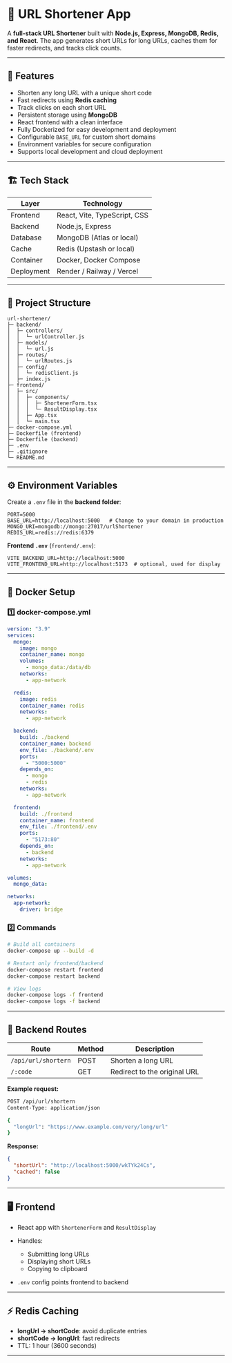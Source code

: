 # 🚀 URL Shortener App

A **full-stack URL Shortener** built with **Node.js, Express, MongoDB, Redis, and React**.
The app generates short URLs for long URLs, caches them for faster redirects, and tracks click counts.

---

## 🔗 Features

* Shorten any long URL with a unique short code
* Fast redirects using **Redis caching**
* Track clicks on each short URL
* Persistent storage using **MongoDB**
* React frontend with a clean interface
* Fully Dockerized for easy development and deployment
* Configurable `BASE_URL` for custom short domains
* Environment variables for secure configuration
* Supports local development and cloud deployment

---

## 🏗️ Tech Stack

| Layer      | Technology                   |
| ---------- | ---------------------------- |
| Frontend   | React, Vite, TypeScript, CSS |
| Backend    | Node.js, Express             |
| Database   | MongoDB (Atlas or local)     |
| Cache      | Redis (Upstash or local)     |
| Container  | Docker, Docker Compose       |
| Deployment | Render / Railway / Vercel    |

---

## 📂 Project Structure

```text
url-shortener/
├─ backend/
│  ├─ controllers/
│  │  └─ urlController.js
│  ├─ models/
│  │  └─ url.js
│  ├─ routes/
│  │  └─ urlRoutes.js
│  ├─ config/
│  │  └─ redisClient.js
│  ├─ index.js
├─ frontend/
│  ├─ src/
│  │  ├─ components/
│  │  │  ├─ ShortenerForm.tsx
│  │  │  └─ ResultDisplay.tsx
│  │  ├─ App.tsx
│  │  └─ main.tsx
├─ docker-compose.yml
├─ Dockerfile (frontend)
├─ Dockerfile (backend)
├─ .env
├─ .gitignore
└─ README.md
```

---

## ⚙️ Environment Variables

Create a `.env` file in the **backend folder**:

```env
PORT=5000
BASE_URL=http://localhost:5000   # Change to your domain in production
MONGO_URI=mongodb://mongo:27017/urlShortener
REDIS_URL=redis://redis:6379
```

**Frontend `.env`** (`frontend/.env`):

```env
VITE_BACKEND_URL=http://localhost:5000
VITE_FRONTEND_URL=http://localhost:5173  # optional, used for display
```

---

## 🐳 Docker Setup

### 1️⃣ docker-compose.yml

```yaml
version: "3.9"
services:
  mongo:
    image: mongo
    container_name: mongo
    volumes:
      - mongo_data:/data/db
    networks:
      - app-network

  redis:
    image: redis
    container_name: redis
    networks:
      - app-network

  backend:
    build: ./backend
    container_name: backend
    env_file: ./backend/.env
    ports:
      - "5000:5000"
    depends_on:
      - mongo
      - redis
    networks:
      - app-network

  frontend:
    build: ./frontend
    container_name: frontend
    env_file: ./frontend/.env
    ports:
      - "5173:80"
    depends_on:
      - backend
    networks:
      - app-network

volumes:
  mongo_data:

networks:
  app-network:
    driver: bridge
```

### 2️⃣ Commands

```bash
# Build all containers
docker-compose up --build -d

# Restart only frontend/backend
docker-compose restart frontend
docker-compose restart backend

# View logs
docker-compose logs -f frontend
docker-compose logs -f backend
```

---

## 📝 Backend Routes

| Route               | Method | Description                  |
| ------------------- | ------ | ---------------------------- |
| `/api/url/shortern` | POST   | Shorten a long URL           |
| `/:code`            | GET    | Redirect to the original URL |

**Example request:**

```bash
POST /api/url/shortern
Content-Type: application/json

{
  "longUrl": "https://www.example.com/very/long/url"
}
```

**Response:**

```json
{
  "shortUrl": "http://localhost:5000/wkTYk24Cs",
  "cached": false
}
```

---

## 🖥️ Frontend

* React app with `ShortenerForm` and `ResultDisplay`
* Handles:

  * Submitting long URLs
  * Displaying short URLs
  * Copying to clipboard
* `.env` config points frontend to backend

---

## ⚡ Redis Caching

* **longUrl → shortCode**: avoid duplicate entries
* **shortCode → longUrl**: fast redirects
* TTL: 1 hour (3600 seconds)

---



